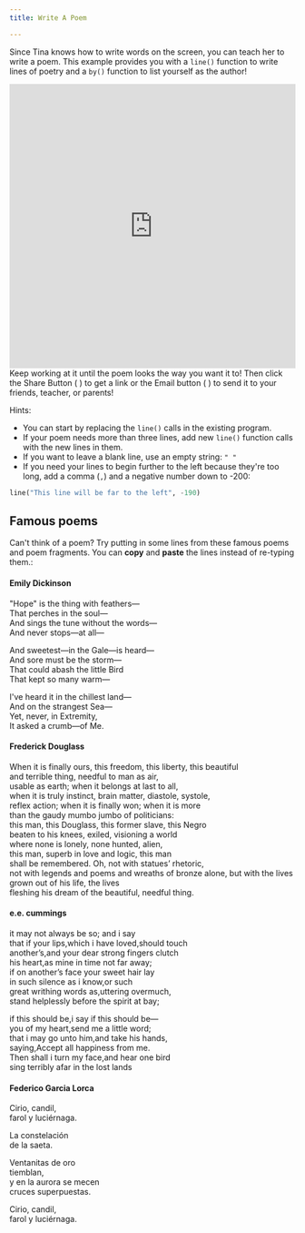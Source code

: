 ```yaml
---
title: Write A Poem

---
```



Since Tina knows how to write words on the screen, you can teach her to write a poem.  This example provides you with a `line()` function to write lines of poetry and a `by()` function to list yourself as the author!

<iframe width="100%" height="500" src="https://trinket.io/tools/1.0/jekyll/embed/python#code=import%20turtle%0Atina%20%3D%20turtle.Turtle%28%29%0Atina.shape%28%27turtle%27%29%0Atina.penup%28%29%0A%0Adef%20line%28words%2C%20horiz_pos%20%3D%20-50%29%3A%0A%20%20%20%20x%2Cy%20%3D%20tina.pos%28%29%0A%20%20%20%20tina.goto%28max%28horiz_pos%2C%20-190%29%2C%20y%29%0A%20%20%20%20tina.write%28words%29%0A%20%20%20%20x%2Cy%20%3D%20tina.pos%28%29%0A%20%20%20%20tina.goto%28x%2C%20y%20-%2025%29%0A%20%20%20%20%0Adef%20by%28author%29%3A%0A%20%20%20%20x%2Cy%20%3D%20tina.pos%28%29%0A%20%20%20%20tina.goto%28x%20%2B%2070%2C%20max%28%20-190%2C%20y%20-30%29%29%0A%20%20%20%20tina.write%28author%29%0A%20%20%20%20x%2Cy%20%3D%20tina.pos%28%29%0A%20%20%20%20tina.goto%280%2C%20y%29%0A%20%20%20%20%0Atina.goto%28-50%2C%20190%29%0Aline%28%22Snow%20in%20my%20shoe%22%29%0Aline%28%22Abandoned%22%29%0Aline%28%22Sparrow%27s%20nest%22%29%0Aby%28%22Jack%20Kerouac%22%29" frameborder="0" marginwidth="0" marginheight="0" allowfullscreen></iframe>
Keep working at it until the poem looks the way you want it to!  Then click the Share Button ( <i class="fa fa-share-alt"></i> ) to get a link or the Email button ( <i class="fa fa-envelope-o"></i> ) to send it to your friends, teacher, or parents!
 
Hints:
* You can start by replacing the `line()` calls in the existing program.
* If your poem needs more than three lines, add new `line()` function calls with the new lines in them.
* If you want to leave a blank line, use an empty string: `" "`
* If you need your lines to begin further to the left because they're too long, add a comma (`,`) and a negative number down to -200:

```python
line("This line will be far to the left", -190)
```

## Famous poems

Can't think of a poem?  Try putting in some lines from these famous poems and poem fragments.  You can **copy** and **paste** the lines instead of re-typing them.:

#### Emily Dickinson
"Hope" is the thing with feathers—  
That perches in the soul—  
And sings the tune without the words—  
And never stops—at all—  

And sweetest—in the Gale—is heard—  
And sore must be the storm—  
That could abash the little Bird  
That kept so many warm—  

I've heard it in the chillest land—  
And on the strangest Sea—  
Yet, never, in Extremity,  
It asked a crumb—of Me.   

#### Frederick Douglass
When it is finally ours, this freedom, this liberty, this beautiful  
and terrible thing, needful to man as air,     
usable as earth; when it belongs at last to all,   
when it is truly instinct, brain matter, diastole, systole,   
reflex action; when it is finally won; when it is more   
than the gaudy mumbo jumbo of politicians:   
this man, this Douglass, this former slave, this Negro   
beaten to his knees, exiled, visioning a world   
where none is lonely, none hunted, alien,   
this man, superb in love and logic, this man   
shall be remembered. Oh, not with statues’ rhetoric,   
not with legends and poems and wreaths of bronze alone,
but with the lives grown out of his life, the lives   
fleshing his dream of the beautiful, needful thing.


#### e.e. cummings

it may not always be so; and i say  
that if your lips,which i have loved,should touch  
another’s,and your dear strong fingers clutch  
his heart,as mine in time not far away;  
if on another’s face your sweet hair lay  
in such silence as i know,or such  
great writhing words as,uttering overmuch,  
stand helplessly before the spirit at bay;  

if this should be,i say if this should be—  
you of my heart,send me a little word;  
that i may go unto him,and take his hands,  
saying,Accept all happiness from me.  
Then shall i turn my face,and hear one bird  
sing terribly afar in the lost lands  

#### Federico Garcia Lorca

Cirio, candil,  
farol y luciérnaga.  
  
La constelación   
de la saeta.  
  
Ventanitas de oro   
tiemblan,   
y en la aurora se mecen   
cruces superpuestas.
  
Cirio, candil,   
farol y luciérnaga.  
 
